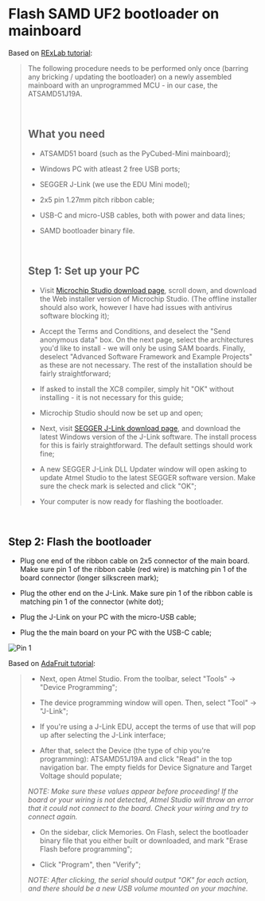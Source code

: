 # Flash SAMD UF2 bootloader on mainboard

Based on [RExLab tutorial](https://github.com/PyCubed-Mini/avionics-mainboard/wiki/Flashing-UF2-Bootloader-on-the-ATSAMD51):

> The following procedure needs to be performed only once (barring any bricking / updating the bootloader) on a newly assembled mainboard with an unprogrammed MCU - in our case, the ATSAMD51J19A.
>
> <br /> 
>
> ## What you need
>
> - ATSAMD51 board (such as the PyCubed-Mini mainboard);
> 
> - Windows PC with atleast 2 free USB ports;
> 
> - SEGGER J-Link (we use the EDU Mini model);
> 
> - 2x5 pin 1.27mm pitch ribbon cable;
> 
> - USB-C and micro-USB cables, both with power and data lines;
>
> - SAMD bootloader binary file.
>
> <br /> 
>
> ## Step 1: Set up your PC
> 
> - Visit [Microchip Studio download page](https://www.microchip.com/en-us/tools-resources/develop/microchip-studio#Downloads), scroll down, and download the Web installer version of Microchip Studio. (The offline installer should also work, however I have had issues with antivirus software blocking it);
> 
> - Accept the Terms and Conditions, and deselect the "Send anonymous data" box. On the next page, select the architectures you'd like to install - we will only be using SAM boards. Finally, deselect "Advanced Software Framework and Example Projects" as these are not necessary. The rest of the installation should be fairly straightforward;
>
> - If asked to install the XC8 compiler, simply hit "OK" without installing - it is not necessary for this guide;
>
> - Microchip Studio should now be set up and open;
>
> - Next, visit [SEGGER J-Link download page](https://www.segger.com/downloads/jlink/), and download the latest Windows version of the J-Link software. The install process for this is fairly straightforward. The default settings should work fine;
>
> - A new SEGGER J-Link DLL Updater window will open asking to update Atmel Studio to the latest SEGGER software version. Make sure the check mark is selected and click "OK";
> 
> - Your computer is now ready for flashing the bootloader.

<br /> 

## Step 2: Flash the bootloader

- Plug one end of the ribbon cable on 2x5 connector of the main board. Make sure pin 1 of the ribbon cable (red wire) is matching pin 1 of the board connector (longer silkscreen mark); 
  
- Plug the other end on the J-Link. Make sure pin 1 of the ribbon cable is matching pin 1 of the connector (white dot);

- Plug the J-Link on your PC with the micro-USB cable;

- Plug the the main board on your PC with the USB-C cable;

![Pin 1](https://github.com/AFS-pt/PROMETHEUS-1_dev/blob/main/2.Satellite/images/i08.pin1.png?raw=true)

Based on [AdaFruit tutorial](https://learn.adafruit.com/how-to-program-samd-bootloaders/programming-the-bootloader-with-atmel-studio#verify-connection-in-atmel-studio-3016767):

> - Next, open Atmel Studio. From the toolbar, select "Tools" -> "Device Programming";
> 
> - The device programming window will open. Then, select "Tool" -> "J-Link";
>
> - If you're using a J-Link EDU, accept the terms of use that will pop up after selecting the J-Link interface;
>
> - After that, select the Device (the type of chip you're programming): ATSAMD51J19A and click "Read" in the top navigation bar. The empty fields for Device Signature and Target Voltage should populate;
> 
> *NOTE: Make sure these values appear before proceeding! If the board or your wiring is not detected, Atmel Studio will throw an error that it could not connect to the board. Check your wiring and try to connect again.*
>
> - On the sidebar, click Memories. On Flash, select the bootloader binary file that you either built or downloaded, and mark "Erase Flash before programming";
>
> - Click "Program", then "Verify";
>
> *NOTE: After clicking, the serial should output "OK" for each action, and there should be a new USB volume mounted on your machine.*
